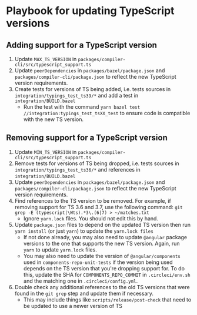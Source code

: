 # Playbook for updating TypeScript versions

## Adding support for a TypeScript version

1.  Update `MAX_TS_VERSION` in `packages/compiler-cli/src/typescript_support.ts`
2.  Update `peerDependencies` in `packages/bazel/package.json` and
    `packages/compiler-cli/package.json` to reflect the new TypeScript version
    requirements.
3.  Create tests for versions of TS being added, i.e. tests sources in
    `integration/typings_test_ts39/*` and add a test in
    `integration/BUILD.bazel`
    *  Run the test with the command 
       `yarn bazel test //integration:typings_test_tsXX_test` 
       to ensure code is compatible with the new TS version.


## Removing support for a TypeScript version

1.  Update `MIN_TS_VERSION` in `packages/compiler-cli/src/typescript_support.ts`
2.  Remove tests for versions of TS being dropped, i.e. tests sources in
    `integration/typings_test_ts36/*` and references in
    `integration/BUILD.bazel`
3.  Update `peerDependencies` in `packages/bazel/package.json` and
    `packages/compiler-cli/package.json` to reflect the new TypeScript version
    requirements.
4.  Find references to the TS version to be removed. For example, if removing
    support for TS 3.6 and 3.7, use the following command: `git grep -E
    (typescript|\Wts).*3\.(6|7) > ~/matches.txt`
    * Ignore `yarn.lock` files. You should not edit this by hand.
5.  Update `package.json` files to depend on the updated TS version then run
    `yarn install` (or just `yarn`) to update the `yarn.lock files`
    *   If not done already, you may also need to update `@angular` package
        versions to the one that supports the new TS version. Again, run `yarn`
        to update `yarn.lock` files.
    *   You may also need to update the version of `@angular/components` used in
        `components-repo-unit-tests` if the version being used depends on the TS
        version that you're dropping support for. To do this, update the SHA for
        `COMPONENTS_REPO_COMMIT` in `.circleci/env.sh` and the matching one in
        `.circleci/config.yml`.
6.  Double check any additional references to the old TS versions that were
    found in the `git grep` step and update them if necessary.
    *   This may include things like `scripts/release/post-check` that need to
        be updated to use a newer version of TS
